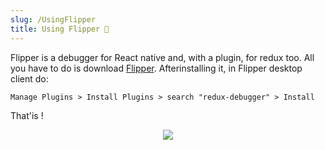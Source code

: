 ```yaml
---
slug: /UsingFlipper
title: Using Flipper 🐛
---
```


Flipper is a debugger for React native and, with a plugin, for redux too.
All you have to do is download [Flipper](https://fbflipper.com/). Afterinstalling it, in Flipper desktop client do:

```
Manage Plugins > Install Plugins > search "redux-debugger" > Install
``` 

That'is !
<div align="center">
    <img src={require('../assets/Flipper.png').default} />
</div>
